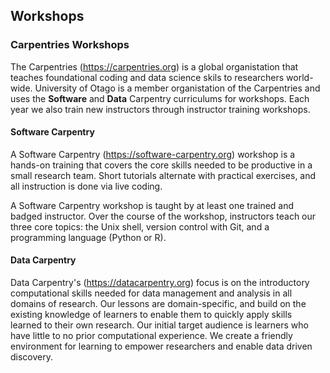 
## Workshops

### Carpentries Workshops


The Carpentries (https://carpentries.org) is a global organistation that teaches foundational 
coding and data science skils to researchers world-wide. University of Otago is a member organistation 
of the Carpentries and uses the **Software** and **Data** Carpentry curriculums for workshops. Each year we also train
new instructors through instructor training workshops.




#### Software Carpentry


A Software Carpentry (https://software-carpentry.org) workshop is a hands-on training that covers the core skills needed to be productive in a small research team. 
Short tutorials alternate with practical exercises, and all instruction is done via live coding. 


A Software Carpentry workshop is taught by at least one trained and badged instructor. Over the course of the workshop, 
instructors teach our three core topics: the Unix shell, version control with Git, and a programming language (Python or R).



#### Data Carpentry



Data Carpentry's (https://datacarpentry.org) focus is on the introductory computational skills needed for data management and analysis 
in all domains of research. Our lessons are domain-specific, and build on the existing knowledge of learners 
to enable them to quickly apply skills learned to their own research. Our initial target audience is learners 
who have little to no prior computational experience. We create a friendly environment for learning to empower 
researchers and enable data driven discovery.
